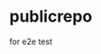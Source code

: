 # publicrepo
for e2e test

























































































































































































































